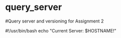 # query_server
#Query server and versioning for Assignment 2

#!/usr/bin/bash
echo "Current Server: $HOSTNAME!"
